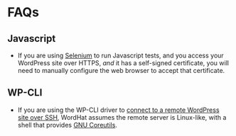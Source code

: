 # FAQs

## Javascript
* If you are using [Selenium](http://docs.seleniumhq.org/download/) to run Javascript tests, and you access your WordPress site over HTTPS, *and* it has a self-signed certificate, you will need to manually configure the web browser to accept that certificate.

## WP-CLI
* If you are using the WP-CLI driver to [connect to a remote WordPress site over SSH](https://wp-cli.org/blog/version-0.24.0.html#but-wait-whats-the-ssh-in-there), WordHat assumes the remote server is Linux-like, with a shell that provides [GNU Coreutils](https://www.gnu.org/software/coreutils/coreutils.html).
